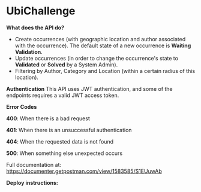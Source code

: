 # UbiChallenge

**What does the API do?**
- Create occurrences (with geographic location and author associated with the occurrence). The default state of a new occurrence is **Waiting Validation**.
- Update occurrences (in order to change the occurrence's state to **Validated** or **Solved** by a System Admin).
- Filtering by Author, Category and Location (within a certain radius of this location).

**Authentication**
This API uses JWT authentication, and some of the endpoints requires a valid JWT access token.

**Error Codes**

**400**: When there is a bad request

**401**: When there is an unsuccessful authentication

**404**: When the requested data is not found

**500**: When something else unexpected occurs

Full documentation at:
https://documenter.getpostman.com/view/1583585/S1EUuwAb

**Deploy instructions:**


